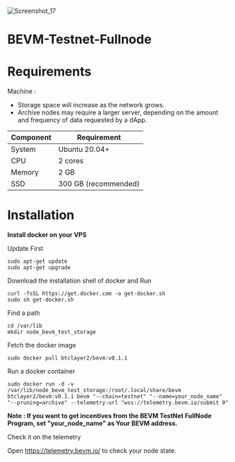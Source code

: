 
![Screenshot_17](https://github.com/uangdrop/BEVM-Testnet-Fullnode/assets/128940865/ac378bab-a3d9-4d87-bae9-2be374955516)

# BEVM-Testnet-Fullnode
<h1> Requirements </h1>
Machine :


* Storage space will increase as the network grows.
* Archive nodes may require a larger server, depending on the amount and frequency of data requested by a dApp.

| Component | Requirement |
| --- | --- |
| System | Ubuntu 20.04+ |
| CPU | 2 cores |
| Memory | 2 GB |
| SSD | 300 GB (recommended) |



<h1>  Installation </h1>

<b>Install docker on your VPS</b>


Update First 
```shell
sudo apt-get update
sudo apt-get upgrade
```
Download the installation shell of docker and Run
```shell
curl -fsSL https://get.docker.com -o get-docker.sh
sudo sh get-docker.sh
```

Find a path
```shell
cd /var/lib
mkdir node_bevm_test_storage
```

Fetch the docker image
```shell
sudo docker pull btclayer2/bevm:v0.1.1
```

Run a docker container
```shell
sudo docker run -d -v /var/lib/node_bevm_test_storage:/root/.local/share/bevm btclayer2/bevm:v0.1.1 bevm "--chain=testnet" "--name=your_node_name" "--pruning=archive" --telemetry-url "wss://telemetry.bevm.io/submit 0"
```
<b> Note : If you want to get incentives from the BEVM TestNet FullNode Program, set "your_node_name" as Your BEVM address. </b>


Check it on the telemetry

Open https://telemetry.bevm.io/ to check your node state.
